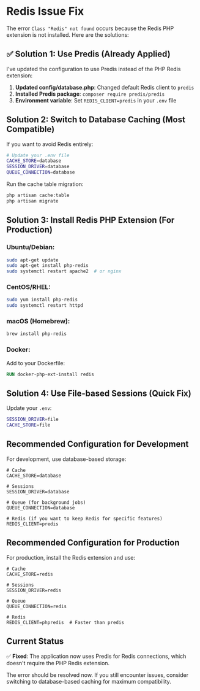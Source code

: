 # Redis Issue Fix

The error `Class "Redis" not found` occurs because the Redis PHP extension is not installed. Here are the solutions:

## ✅ Solution 1: Use Predis (Already Applied)

I've updated the configuration to use Predis instead of the PHP Redis extension:

1. **Updated config/database.php**: Changed default Redis client to `predis`
2. **Installed Predis package**: `composer require predis/predis`
3. **Environment variable**: Set `REDIS_CLIENT=predis` in your `.env` file

## Solution 2: Switch to Database Caching (Most Compatible)

If you want to avoid Redis entirely:

```bash
# Update your .env file
CACHE_STORE=database
SESSION_DRIVER=database
QUEUE_CONNECTION=database
```

Run the cache table migration:
```bash
php artisan cache:table
php artisan migrate
```

## Solution 3: Install Redis PHP Extension (For Production)

### Ubuntu/Debian:
```bash
sudo apt-get update
sudo apt-get install php-redis
sudo systemctl restart apache2  # or nginx
```

### CentOS/RHEL:
```bash
sudo yum install php-redis
sudo systemctl restart httpd
```

### macOS (Homebrew):
```bash
brew install php-redis
```

### Docker:
Add to your Dockerfile:
```dockerfile
RUN docker-php-ext-install redis
```

## Solution 4: Use File-based Sessions (Quick Fix)

Update your `.env`:
```bash
SESSION_DRIVER=file
CACHE_STORE=file
```

## Recommended Configuration for Development

For development, use database-based storage:

```env
# Cache
CACHE_STORE=database

# Sessions  
SESSION_DRIVER=database

# Queue (for background jobs)
QUEUE_CONNECTION=database

# Redis (if you want to keep Redis for specific features)
REDIS_CLIENT=predis
```

## Recommended Configuration for Production

For production, install the Redis extension and use:

```env
# Cache
CACHE_STORE=redis

# Sessions
SESSION_DRIVER=redis

# Queue
QUEUE_CONNECTION=redis

# Redis
REDIS_CLIENT=phpredis  # Faster than predis
```

## Current Status

✅ **Fixed**: The application now uses Predis for Redis connections, which doesn't require the PHP Redis extension.

The error should be resolved now. If you still encounter issues, consider switching to database-based caching for maximum compatibility.